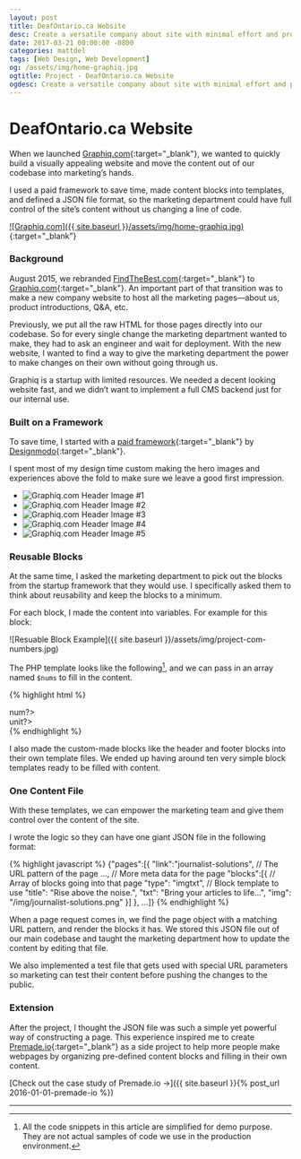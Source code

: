 ```yaml
---
layout: post
title: DeafOntario.ca Website
desc: Create a versatile company about site with minimal effort and provide a way for the company to configure the content with ease.
date: 2017-03-21 00:00:00 -0800
categories: mattdel
tags: [Web Design, Web Development]
og: /assets/img/home-graphiq.jpg
ogtitle: Project - DeafOntario.ca Website
ogdesc: Create a versatile company about site with minimal effort and provide a way for the company to configure the content with ease.
---
```


# DeafOntario.ca Website

When we launched [Graphiq.com][1]{:target="\_blank"}, we wanted to quickly build a visually appealing website and move the content out of our codebase into marketing’s hands.

I used a paid framework to save time, made content blocks into templates, and defined a <span class="small-caps">JSON</span> file format, so the marketing department could have full control of the site’s content  without us changing a line of code.

[![Graphiq.com]({{ site.baseurl }}/assets/img/home-graphiq.jpg)](//graphiq.com){:target="\_blank"}

### Background

August 2015, we rebranded [FindTheBest.com][2]{:target="\_blank"} to [Graphiq.com][3]{:target="\_blank"}. An important part of that transition was to make a new company website to host all the marketing pages—about us, product introductions, <span class="small-caps">Q&A</span>, etc.

Previously, we put all the raw <span class="small-caps">HTML</span> for those pages directly into our codebase. So for every single change the marketing department wanted to make, they had to ask an engineer and wait for deployment. With the new website, I wanted to find a way to give the marketing department the power to make changes on their own without going through us.

Graphiq is a startup with limited resources. We needed a decent looking website fast, and we didn’t want to implement a full <span class="small-caps">CMS</span> backend just for our internal use.

### Built on a Framework

To save time, I started with a [paid framework][4]{:target="\_blank"} by [Designmodo](http://designmodo.com/){:target="\_blank"}. 

I spent most of my design time custom making the hero images and experiences above the fold to make sure we leave a good first impression.

<div class="p">
	<div class="unslider-instance unslider-graphiq-com">
		<ul>
			<li>
				<img src="{{ site.baseurl }}/assets/img/project-com-h1.jpg" alt="Graphiq.com Header Image #1">
			</li>
			<li>
				<img src="{{ site.baseurl }}/assets/img/project-com-h2.jpg" alt="Graphiq.com Header Image #2">
			</li>
			<li>
				<img src="{{ site.baseurl }}/assets/img/project-com-h3.jpg" alt="Graphiq.com Header Image #3">
			</li>
			<li>
				<img src="{{ site.baseurl }}/assets/img/project-com-h4.jpg" alt="Graphiq.com Header Image #4">
			</li>
			<li>
				<img src="{{ site.baseurl }}/assets/img/project-com-h5.jpg" alt="Graphiq.com Header Image #5">
			</li>
		</ul>
	</div>
</div>

### Reusable Blocks

At the same time, I asked the marketing department to pick out the blocks from the startup framework that they would use. I specifically asked them to think about reusability and keep the blocks to a minimum.

For each block, I made the content into variables. For example for this block:

![Resuable Block Example]({{ site.baseurl }}/assets/img/project-com-numbers.jpg)

The <span class="small-caps">PHP</span> template looks like the following[^1], and we can pass in an array named `$nums` to fill in the content.

{% highlight html %}
<section class="projects-4 block-nums">
	<? foreach ($nums as $num) : ?>
	<div class="project-wrapper col-sm-3">
		<div class="num"><?= $num->num?></div>
		<span class="name"><?= $num->unit?></span>
	</div>
	<? endforeach; ?>
</section>
{% endhighlight %}
  
I also made the custom-made blocks like the header and footer blocks into their own template files. We ended up having around ten very simple block templates ready to be filled with content.

### One Content File

With these templates, we can empower the marketing team and give them control over the content of the site.

I wrote the logic so they can have one giant <span class="small-caps">JSON</span> file in the following format:

{% highlight javascript %}
{"pages":[{
	"link":"journalist-solutions", // The URL pattern of the page
	..., // More meta data for the page
	"blocks":[{ // Array of blocks going into that page
		"type": "imgtxt", // Block template to use
		"title": "Rise above the noise.",
		"txt": "Bring your articles to life...",
		"img": "/img/journalist-solutions.png"
	}]
}, ...]}
{% endhighlight %}

When a page request comes in, we find the page object with a matching <span class="small-caps">URL</span> pattern, and render the blocks it has. We stored this <span class="small-caps">JSON</span> file out of our main codebase and taught the marketing  department how to update the content by editing that file.

We also implemented a test file that gets used with special <span class="small-caps">URL</span> parameters so marketing can test their content before pushing the changes to the public.

### Extension

After the project, I thought the <span class="small-caps">JSON</span> file was such a simple yet powerful way of constructing a page. This experience inspired me to create [Premade.io][5]{:target="\_blank"} as a side project to help more people make webpages by organizing pre-defined content blocks and filling in their own content.

[Check out the case study of Premade.io &#8594;]({{ site.baseurl }}{% post_url 2016-01-01-premade-io %})

---- 

[^1]:	All the code snippets in this article are simplified for demo purpose. They are not actual samples of code we use in the production environment.

[1]:	//graphiq.com
[2]:	//findthebest.com
[3]:	//graphiq.com
[4]:	//designmodo.com/startup/
[5]:	//premade.io/#/new

